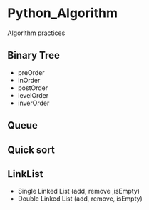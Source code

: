 # Python_Algorithm
Algorithm practices

## Binary Tree

* preOrder
* inOrder
* postOrder
* levelOrder
* inverOrder

## Queue

## Quick sort

## LinkList

* Single Linked List (add, remove ,isEmpty)
* Double Linked List (add, remove, isEmpty)
